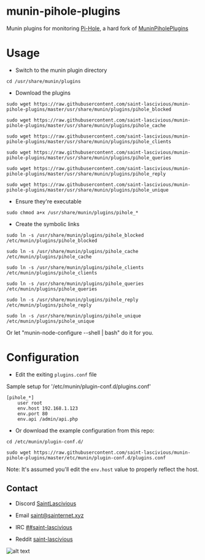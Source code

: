 # munin-pihole-plugins

Munin plugins for monitoring [Pi-Hole](https://github.com/pi-hole/pi-hole), a hard fork of [MuninPiholePlugins](https://github.com/Rauks/MuninPiholePlugins)

# Usage
* Switch to the munin plugin directory
```
cd /usr/share/munin/plugins
```

* Download the plugins
```
sudo wget https://raw.githubusercontent.com/saint-lascivious/munin-pihole-plugins/master/usr/share/munin/plugins/pihole_blocked
```
```
sudo wget https://raw.githubusercontent.com/saint-lascivious/munin-pihole-plugins/master/usr/share/munin/plugins/pihole_cache
```
```
sudo wget https://raw.githubusercontent.com/saint-lascivious/munin-pihole-plugins/master/usr/share/munin/plugins/pihole_clients
```
```
sudo wget https://raw.githubusercontent.com/saint-lascivious/munin-pihole-plugins/master/usr/share/munin/plugins/pihole_queries
```
```
sudo wget https://raw.githubusercontent.com/saint-lascivious/munin-pihole-plugins/master/usr/share/munin/plugins/pihole_reply
```
```
sudo wget https://raw.githubusercontent.com/saint-lascivious/munin-pihole-plugins/master/usr/share/munin/plugins/pihole_unique
```


* Ensure they're executable
```
sudo chmod a+x /usr/share/munin/plugins/pihole_*
```


* Create the symbolic links
```
sudo ln -s /usr/share/munin/plugins/pihole_blocked /etc/munin/plugins/pihole_blocked
```
```
sudo ln -s /usr/share/munin/plugins/pihole_cache /etc/munin/plugins/pihole_cache
```
```
sudo ln -s /usr/share/munin/plugins/pihole_clients /etc/munin/plugins/pihole_clients
```
```
sudo ln -s /usr/share/munin/plugins/pihole_queries /etc/munin/plugins/pihole_queries
```
```
sudo ln -s /usr/share/munin/plugins/pihole_reply /etc/munin/plugins/pihole_reply
```
```
sudo ln -s /usr/share/munin/plugins/pihole_unique /etc/munin/plugins/pihole_unique
```

Or let "munin-node-configure --shell | bash" do it for you.

# Configuration
* Edit the exiting `plugins.conf` file

Sample setup for '/etc/munin/plugin-conf.d/plugins.conf'
```
[pihole_*]
    user root
    env.host 192.168.1.123
    env.port 80
    env.api /admin/api.php
```

* Or download the example configuration from this repo:
```
cd /etc/munin/plugin-conf.d/
```
```
sudo wget https://raw.githubusercontent.com/saint-lascivious/munin-pihole-plugins/master/etc/munin/plugin-conf.d/plugins.conf
```


Note: It's assumed you'll edit the `env.host` value to properly reflect the host.


## Contact
* Discord
[SaintLascivious](https://discord.gg/NC7taVyn)

* Email
saint@sainternet.xyz

* IRC
[##saint-lascivious](https://webchat.freenode.net/##saint-lascivious)

* Reddit
[saint-lascivious](https://www.reddit.com/user/saint-lascivious)

![alt text][logo]

[logo]:https://vignette.wikia.nocookie.net/pokemon/images/7/76/265Wurmple.png "Using the spikes on its rear end, Wurmple peels the bark off trees and feeds on the sap that oozes out. This Pokémon's feet are tipped with suction pads that allow it to cling to glass without slipping."
